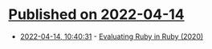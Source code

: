 # [Published on 2022-04-14](index.md)

* [2022-04-14, 10:40:31](https://news.ycombinator.com/item?id=31025141) - [Evaluating Ruby in Ruby (2020)](https://iliabylich.github.io/2020/01/25/evaluating-ruby-in-ruby.html)
